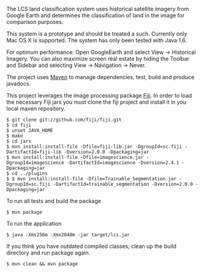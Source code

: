 The LCS land classification system uses historical satellite imagery from
Google Earth and determines the classification of land in the image for 
comparison purposes.  

This system is a prototype and should be treated a such.  Currently only 
Mac OS X is supported.  The system has only been tested with Java 1.6. 

For optimum performance:
Open GoogleEarth and select View -> Historical Imagery.
You can also maximize screen real estate by hiding the Toolbar and Sidebar
and selecting View -> Navigation -> Never.

The project uses [Maven](http://maven.apache.org) to manage dependencies, test,
build and produce javadocs.

This project leverages the image processing package [Fiji](http://fiji.sc).  In order to load the necessary Fiji jars
you must clone the fiji project and install it in you local maven repository.

    $ git clone git://github.com/fiji/fiji.git
    $ cd fiji
    $ unset JAVA_HOME
    $ make
    $ cd jars
    $ mvn install:install-file -Dfile=fiji-lib.jar -DgroupId=sc.fiji -DartifactId=fiji-lib -Dversion=2.0.0 -Dpackaging=jar
    $ mvn install:install-file -Dfile=imagescience.jar -DgroupId=imagescience -DartifactId=imagescience -Dversion=2.4.1 -Dpackaging=jar
    $ cd ../plugins
    $ $ mvn install:install-file -Dfile=Trainable_Segmentation.jar -DgroupId=sc.fiji -DartifactId=trainable_segmentation -Dversion=2.0.0 -Dpackaging=jar

To run all tests and build the package

    $ mvn package

To run the application

    $ java -Xms256m -Xmx2048m -jar target/lcs.jar
    
If you think you have outdated compiled classes, clean up the build directory and run package again.

    $ mvn clean && mvn package
